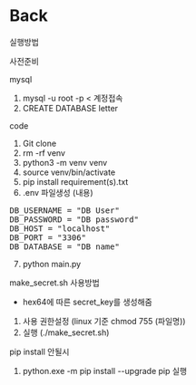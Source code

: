 # Back

실행방법


사전준비

mysql
1. mysql -u root -p < 계정접속
2. CREATE DATABASE letter

code
1. Git clone
2. rm -rf venv
3. python3 -m venv venv
4. source venv/bin/activate
5. pip install requirement(s).txt
6. .env 파일생성
(내용)
<pre>
DB_USERNAME = "DB User"
DB_PASSWORD = "DB password"
DB_HOST = "localhost"
DB_PORT = "3306"
DB_DATABASE = "DB name"
</pre>

7. python main.py



make_secret.sh 사용방법
- hex64에 따른 secret_key를 생성해줌

1. 사용 권한설정 (linux 기준 chmod 755 (파일명))
2. 실행 (./make_secret.sh)

pip install 안될시 
1.  python.exe -m pip install --upgrade pip 실행

